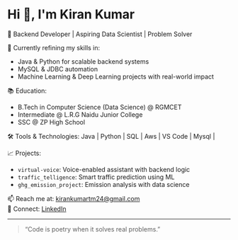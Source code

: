# Hi 👋, I'm Kiran Kumar

🚀 Backend Developer | Aspiring Data Scientist | Problem Solver

🎯 Currently refining my skills in:
- Java & Python for scalable backend systems
- MySQL & JDBC  automation
- Machine Learning & Deep Learning projects with real-world impact

📚 Education:
- B.Tech in Computer Science (Data Science) @ RGMCET
- Intermediate @ L.R.G Naidu Junior College
- SSC @ ZP High School

🛠️ Tools & Technologies:
Java | Python | SQL | Aws | VS Code | Mysql |

📈 Projects:
- `virtual-voice`: Voice-enabled assistant with backend logic
- `traffic_telligence`: Smart traffic prediction using ML
- `ghg_emission_project`: Emission analysis with data science

📫 Reach me at: kirankumartm24@gmail.com  
🔗 Connect: [LinkedIn](linkedin.com/in/kiran-kumar-t-m-b986a9318)

---

> “Code is poetry when it solves real problems.”  
